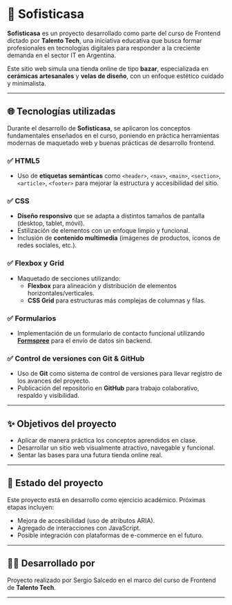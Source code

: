 # 🏡 Sofisticasa

**Sofisticasa** es un proyecto desarrollado como parte del curso de Frontend dictado por **Talento Tech**, una iniciativa educativa que busca formar profesionales en tecnologías digitales para responder a la creciente demanda en el sector IT en Argentina.

Este sitio web simula una tienda online de tipo **bazar**, especializada en **cerámicas artesanales** y **velas de diseño**, con un enfoque estético cuidado y minimalista.

---

## 🌐 Tecnologías utilizadas

Durante el desarrollo de **Sofisticasa**, se aplicaron los conceptos fundamentales enseñados en el curso, poniendo en práctica herramientas modernas de maquetado web y buenas prácticas de desarrollo frontend.

### ✅ HTML5
- Uso de **etiquetas semánticas** como `<header>`, `<nav>`, `<main>`, `<section>`, `<article>`, `<footer>` para mejorar la estructura y accesibilidad del sitio.

### ✅ CSS
- **Diseño responsivo** que se adapta a distintos tamaños de pantalla (desktop, tablet, móvil).
- Estilización de elementos con un enfoque limpio y funcional.
- Inclusión de **contenido multimedia** (imágenes de productos, íconos de redes sociales, etc.).

### ✅ Flexbox y Grid
- Maquetado de secciones utilizando:
  - **Flexbox** para alineación y distribución de elementos horizontales/verticales.
  - **CSS Grid** para estructuras más complejas de columnas y filas.

### ✅ Formularios
- Implementación de un formulario de contacto funcional utilizando **[Formspree](https://formspree.io/)** para el envío de datos sin backend.

### ✅ Control de versiones con Git & GitHub
- Uso de **Git** como sistema de control de versiones para llevar registro de los avances del proyecto.
- Publicación del repositorio en **GitHub** para trabajo colaborativo, respaldo y visibilidad.


---

## ✨ Objetivos del proyecto

- Aplicar de manera práctica los conceptos aprendidos en clase.
- Desarrollar un sitio web visualmente atractivo, navegable y funcional.
- Sentar las bases para una futura tienda online real.

---

## 🚀 Estado del proyecto

Este proyecto está en desarrollo como ejercicio académico. Próximas etapas incluyen:
- Mejora de accesibilidad (uso de atributos ARIA).
- Agregado de interacciones con JavaScript.
- Posible integración con plataformas de e-commerce en el futuro.

---

## 👩‍💻 Desarrollado por

Proyecto realizado por Sergio Salcedo en el marco del curso de Frontend de **Talento Tech**.

---



